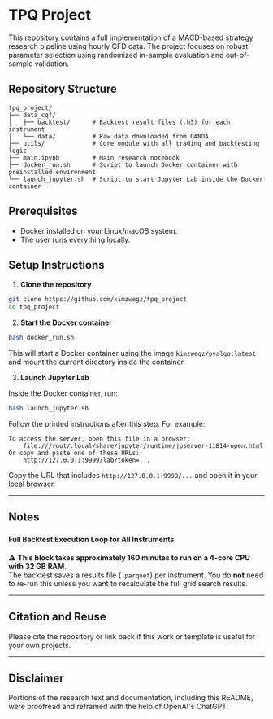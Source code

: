 
# TPQ Project

This repository contains a full implementation of a MACD-based strategy research pipeline using hourly CFD data. The project focuses on robust parameter selection using randomized in-sample evaluation and out-of-sample validation.

## Repository Structure

```
tpq_project/
├── data_cqf/
│   ├── backtest/      # Backtest result files (.h5) for each instrument
│   └── data/          # Raw data downloaded from OANDA
├── utils/             # Core module with all trading and backtesting logic
├── main.ipynb         # Main research notebook
├── docker_run.sh      # Script to launch Docker container with preinstalled environment
└── launch_jupyter.sh  # Script to start Jupyter Lab inside the Docker container
```

## Prerequisites

- Docker installed on your Linux/macOS system.
- The user runs everything locally.

## Setup Instructions

1. **Clone the repository**

```bash
git clone https://github.com/kimzwegz/tpq_project
cd tpq_project
```

2. **Start the Docker container**

```bash
bash docker_run.sh
```

This will start a Docker container using the image `kimzwegz/pyalgo:latest` and mount the current directory inside the container.

3. **Launch Jupyter Lab**

Inside the Docker container, run:

```bash
bash launch_jupyter.sh
```

Follow the printed instructions after this step. For example:

```
To access the server, open this file in a browser:
    file:///root/.local/share/jupyter/runtime/jpserver-11814-open.html
Or copy and paste one of these URLs:
    http://127.0.0.1:9999/lab?token=...
```

Copy the URL that includes `http://127.0.0.1:9999/...` and open it in your local browser.

---

## Notes

### <h4>Full Backtest Execution Loop for All Instruments</h4>

⚠️ **This block takes approximately 160 minutes to run on a 4-core CPU with 32 GB RAM**.  
The backtest saves a results file (`.parquet`) per instrument. You do **not** need to re-run this unless you want to recalculate the full grid search results.

---

## Citation and Reuse

Please cite the repository or link back if this work or template is useful for your own projects.

---

## Disclaimer

Portions of the research text and documentation, including this README, were proofread and reframed with the help of OpenAI's ChatGPT.
